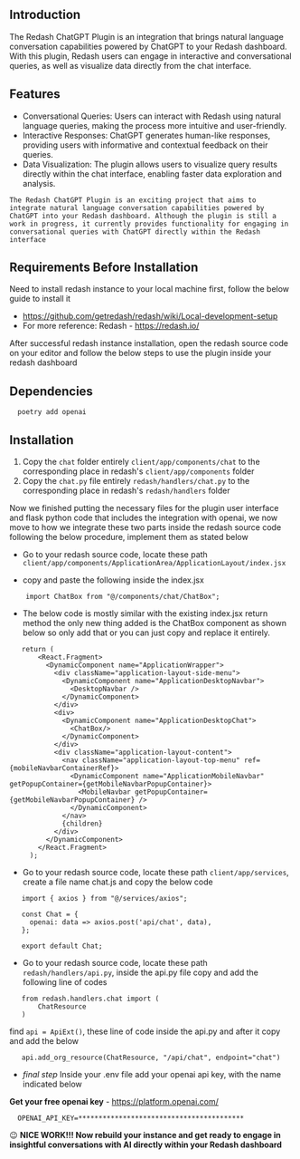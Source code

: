 ## Introduction

The Redash ChatGPT Plugin is an integration that brings natural language conversation capabilities powered by ChatGPT to your Redash dashboard. With this plugin, Redash users can engage in interactive and conversational queries, as well as visualize data directly from the chat interface.

## Features

* Conversational Queries: Users can interact with Redash using natural language queries, making the process more intuitive and user-friendly.
* Interactive Responses: ChatGPT generates human-like responses, providing users with informative and contextual feedback on their queries.
* Data Visualization: The plugin allows users to visualize query results directly within the chat interface, enabling faster data exploration and analysis.

`The Redash ChatGPT Plugin is an exciting project that aims to integrate natural language conversation capabilities powered by ChatGPT into your Redash dashboard. Although the plugin is still a work in progress, it currently provides functionality for engaging in conversational queries with ChatGPT directly within the Redash interface`

## Requirements Before Installation

Need to install redash instance to your local machine first, follow the below guide to install it

* https://github.com/getredash/redash/wiki/Local-development-setup
* For more reference: Redash - https://redash.io/

After successful redash instance installation, open the redash source code on your editor and follow the below steps to use the plugin inside your redash dashboard 

## Dependencies

``` 
  poetry add openai
```

## Installation

1. Copy the `chat` folder entirely `client/app/components/chat` to the corresponding place in redash's `client/app/components` folder
2. Copy the `chat.py` file entirely `redash/handlers/chat.py` to the corresponding place in redash's `redash/handlers` folder
   
Now we finished putting the necessary files for the plugin user interface and flask python code that includes the integration with openai, we now move to how we integrate these two parts inside the redash source code following the below procedure, implement them as stated below

* Go to your redash source code, locate these path `client/app/components/ApplicationArea/ApplicationLayout/index.jsx`

* copy and paste the following inside the index.jsx
  
```
    import ChatBox from "@/components/chat/ChatBox";
```

* The below code is mostly similar with the existing index.jsx return method the only new thing added is the ChatBox component as shown below so only add that or you can just copy and replace it entirely.

```
   return (
       <React.Fragment>
         <DynamicComponent name="ApplicationWrapper">
           <div className="application-layout-side-menu">
             <DynamicComponent name="ApplicationDesktopNavbar">
               <DesktopNavbar />
             </DynamicComponent>
           </div>
           <div>
             <DynamicComponent name="ApplicationDesktopChat">
               <ChatBox/>
             </DynamicComponent>
           </div>
           <div className="application-layout-content">
             <nav className="application-layout-top-menu" ref={mobileNavbarContainerRef}>
               <DynamicComponent name="ApplicationMobileNavbar" getPopupContainer={getMobileNavbarPopupContainer}>
                 <MobileNavbar getPopupContainer={getMobileNavbarPopupContainer} />
               </DynamicComponent>
             </nav>
             {children}
           </div>
         </DynamicComponent>
       </React.Fragment>
     );
```

* Go to your redash source code, locate these path `client/app/services`, create a file name chat.js and copy the below code

```
   import { axios } from "@/services/axios";
   
   const Chat = {
     openai: data => axios.post('api/chat', data),
   };
   
   export default Chat;
```

* Go to your redash source code, locate these path `redash/handlers/api.py`, inside the api.py file copy and add the following line of codes

```
   from redash.handlers.chat import (
       ChatResource
   )
```

find `api = ApiExt()`, these line of code inside the api.py and after it copy and add the below

```
   api.add_org_resource(ChatResource, "/api/chat", endpoint="chat")
```

* *final step* Inside your .env file add your openai api key, with the name indicated below

**Get your free openai key** - https://platform.openai.com/

``` 
  OPENAI_API_KEY=*****************************************
```



😉 **NICE WORK!!!
    Now rebuild your instance and get ready to engage in insightful conversations with AI directly within your Redash dashboard**
